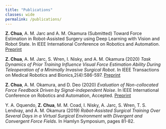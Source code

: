 ```yaml
---
title: "Publications"
classes: wide
permalink: /publications/
---
```


**Z. Chua**, A. M. Jarc and A. M. Okamura (Submitted) Toward Force Estimation in Robot-Assisted Surgery using Deep Learning with Vision and Robot State. In IEEE International Conference on Robotics and Automation. [Preprint](https://arxiv.org/abs/2011.02112)

**Z. Chua**, A. M. Jarc, S. Wren, I. Nisky, and A. M. Okamura (2020) _Task Dynamics of Prior Training Influence Visual Force Estimation Ability During Teleoperation of a Minimally Invasive Surgical Robot_. In IEEE Transactions on Medical Robotics and Bionics,2(4):586-597. [Preprint](https://arxiv.org/abs/2004.13226)

**Z. Chua**, A. M. Okamura, and D. Deo (2020) _Evaluation of Non-collocated Force Feedback Driven by Signal-independent Noise_. In IEEE International Conference on Robotics and Automation, Accepted. [Preprint](https://arxiv.org/abs/2005.11445)

Y. A. Oquendo, **Z. Chua**, M. M. Coad, I. Nisky, A. Jarc, S. Wren, T. S. Lendvay, and A. M. Okamura (2019) _Robot-Assisted Surgical Training Over Several Days in a Virtual Surgical Environment with Divergent and Convergent Force Fields_. In Hamlyn Symposium, pages 81-82.